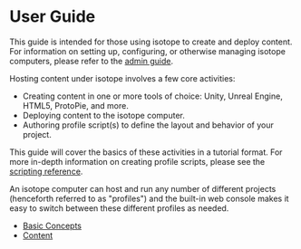 # User Guide

This guide is intended for those using isotope to create and deploy content. For information on setting up, configuring, or otherwise managing isotope computers, please refer to the [admin guide](/admin/).

Hosting content under isotope involves a few core activities:

* Creating content in one or more tools of choice: Unity, Unreal Engine, HTML5, ProtoPie, and more.
* Deploying content to the isotope computer.
* Authoring profile script(s) to define the layout and behavior of your project.

This guide will cover the basics of these activities in a tutorial format. For more in-depth information on creating profile scripts, please see the [scripting reference](/scripting/).

An isotope computer can host and run any number of different projects (henceforth referred to as "profiles") and the built-in web console makes it easy to switch between these different profiles as needed.

* [Basic Concepts](./basic-concepts)
* [Content](./content)
